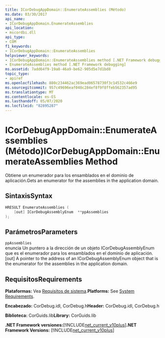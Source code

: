 ```yaml
---
title: ICorDebugAppDomain::EnumerateAssemblies (Método)
ms.date: 03/30/2017
api_name:
- ICorDebugAppDomain.EnumerateAssemblies
api_location:
- mscordbi.dll
api_type:
- COM
f1_keywords:
- ICorDebugAppDomain::EnumerateAssemblies
helpviewer_keywords:
- ICorDebugAppDomain::EnumerateAssemblies method [.NET Framework debugging]
- EnumerateAssemblies method [.NET Framework debugging]
ms.assetid: 7add64f9-19a8-46a9-be62-905d5e7d1bd8
topic_type:
- apiref
ms.openlocfilehash: 880c234462ac369ead06578730f3c14532c466e9
ms.sourcegitcommit: 957c49696eaf048c284ef8f9f8ffeb562357ad95
ms.translationtype: MT
ms.contentlocale: es-ES
ms.lasthandoff: 05/07/2020
ms.locfileid: "82895287"
---
```

# <a name="icordebugappdomainenumerateassemblies-method"></a><span data-ttu-id="8a564-102">ICorDebugAppDomain::EnumerateAssemblies (Método)</span><span class="sxs-lookup"><span data-stu-id="8a564-102">ICorDebugAppDomain::EnumerateAssemblies Method</span></span>
<span data-ttu-id="8a564-103">Obtiene un enumerador para los ensamblados en el dominio de aplicación.</span><span class="sxs-lookup"><span data-stu-id="8a564-103">Gets an enumerator for the assemblies in the application domain.</span></span>  
  
## <a name="syntax"></a><span data-ttu-id="8a564-104">Sintaxis</span><span class="sxs-lookup"><span data-stu-id="8a564-104">Syntax</span></span>  
  
```cpp  
HRESULT EnumerateAssemblies (  
    [out] ICorDebugAssemblyEnum  **ppAssemblies  
);  
```  
  
## <a name="parameters"></a><span data-ttu-id="8a564-105">Parámetros</span><span class="sxs-lookup"><span data-stu-id="8a564-105">Parameters</span></span>  
 `ppAssemblies`  
 <span data-ttu-id="8a564-106">enuncia Un puntero a la dirección de un objeto ICorDebugAssemblyEnum que es el enumerador para los ensamblados en el dominio de aplicación.</span><span class="sxs-lookup"><span data-stu-id="8a564-106">[out] A pointer to the address of an ICorDebugAssemblyEnum object that is the enumerator for the assemblies in the application domain.</span></span>  
  
## <a name="requirements"></a><span data-ttu-id="8a564-107">Requisitos</span><span class="sxs-lookup"><span data-stu-id="8a564-107">Requirements</span></span>  
 <span data-ttu-id="8a564-108">**Plataformas:** Vea [Requisitos de sistema](../../get-started/system-requirements.md).</span><span class="sxs-lookup"><span data-stu-id="8a564-108">**Platforms:** See [System Requirements](../../get-started/system-requirements.md).</span></span>  
  
 <span data-ttu-id="8a564-109">**Encabezado:** CorDebug.idl, CorDebug.h</span><span class="sxs-lookup"><span data-stu-id="8a564-109">**Header:** CorDebug.idl, CorDebug.h</span></span>  
  
 <span data-ttu-id="8a564-110">**Biblioteca:** CorGuids.lib</span><span class="sxs-lookup"><span data-stu-id="8a564-110">**Library:** CorGuids.lib</span></span>  
  
 <span data-ttu-id="8a564-111">**.NET Framework versiones:**[!INCLUDE[net_current_v10plus](../../../../includes/net-current-v10plus-md.md)]</span><span class="sxs-lookup"><span data-stu-id="8a564-111">**.NET Framework Versions:** [!INCLUDE[net_current_v10plus](../../../../includes/net-current-v10plus-md.md)]</span></span>
